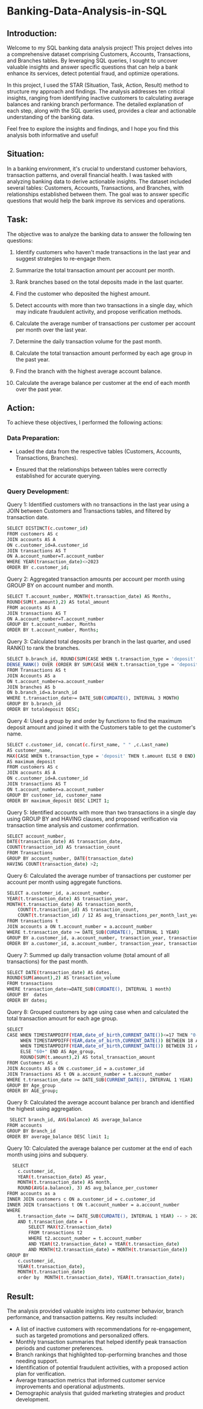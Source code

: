 # Banking-Data-Analysis-in-SQL

## Introduction:
Welcome to my SQL banking data analysis project! This project delves into a comprehensive dataset comprising Customers, Accounts, Transactions, and Branches tables. By leveraging SQL queries, I sought to uncover valuable insights and answer specific questions that can help a bank enhance its services, detect potential fraud, and optimize operations.

In this project, I used the STAR (Situation, Task, Action, Result) method to structure my approach and findings. The analysis addresses ten critical insights, ranging from identifying inactive customers to calculating average balances and ranking branch performance. The detailed explanation of each step, along with the SQL queries used, provides a clear and actionable understanding of the banking data.

Feel free to explore the insights and findings, and I hope you find this analysis both informative and useful!

## Situation:
In a banking environment, it's crucial to understand customer behaviors, transaction patterns, and overall financial health. I was tasked with analyzing banking data to derive actionable insights. The dataset included several tables: Customers, Accounts, Transactions, and Branches, with relationships established between them. The goal was to answer specific questions that would help the bank improve its services and operations.

## Task:
The objective was to analyze the banking data to answer the following ten questions:

1) Identify customers who haven't made transactions in the last year and suggest strategies to re-engage them.

2) Summarize the total transaction amount per account per month.

3) Rank branches based on the total deposits made in the last quarter.

4) Find the customer who deposited the highest amount.

5) Detect accounts with more than two transactions in a single day, which may indicate fraudulent activity, and propose verification methods.

6) Calculate the average number of transactions per customer per account per month over the last year.

7) Determine the daily transaction volume for the past month.

8) Calculate the total transaction amount performed by each age group in the past year.

9) Find the branch with the highest average account balance.

10) Calculate the average balance per customer at the end of each month over the past year.

## Action:
To achieve these objectives, I performed the following actions:

### Data Preparation:
- Loaded the data from the respective tables (Customers, Accounts, Transactions, Branches).

- Ensured that the relationships between tables were correctly established for accurate querying.

### Query Development:

Query 1: Identified customers with no transactions in the last year using a  JOIN between Customers and Transactions tables, and filtered by transaction date.

```bash
SELECT DISTINCT(c.customer_id)  
FROM customers AS c 
JOIN accounts AS A
ON c.customer_id=A.customer_id
JOIN transactions AS T 
ON A.account_number=T.account_number
WHERE YEAR(transaction_date)<>2023
ORDER BY c.customer_id;
```

Query 2: Aggregated transaction amounts per account per month using GROUP BY on account number and month.

```bash
SELECT T.account_number, MONTH(t.transaction_date) AS Months,
ROUND(SUM(t.amount),2) AS total_amount
FROM accounts AS A
JOIN transactions AS T 
ON A.account_number=T.account_number
GROUP BY t.account_number, Months
ORDER BY t.account_number, Months;
```


Query 3: Calculated total deposits per branch in the last quarter, and used RANK() to rank the branches.

```bash
SELECT b.branch_id, ROUND(SUM(CASE WHEN t.transaction_type = 'deposit' THEN t.amount ELSE 0 END),2) AS totaldeposit,
DENSE_RANK() OVER (ORDER BY SUM(CASE WHEN t.transaction_type = 'deposit' THEN t.amount ELSE 0 END)DESC) AS branch_rank 
FROM Transactions AS t
JOIN Accounts AS a 
ON t.account_number=a.account_number
JOIN branches AS b
ON b.branch_id=a.branch_id 
WHERE t.transaction_date>= DATE_SUB(CURDATE(), INTERVAL 3 MONTH)
GROUP BY b.branch_id
ORDER BY totaldeposit DESC;
```

Query 4: Used a group by and order by functionn  to find the maximum deposit amount and joined it with the Customers table to get the customer's name.

```bash
SELECT c.customer_id, concat(c.first_name, " " ,c.Last_name) 
AS customer_name, 
MAX(CASE WHEN t.transaction_type = 'deposit' THEN t.amount ELSE 0 END) 
AS maximum_deposit 
FROM customers AS c 
JOIN accounts AS A
ON c.customer_id=A.customer_id
JOIN transactions AS T 
ON t.account_number=a.account_number
GROUP BY customer_id, customer_name 
ORDER BY maximum_deposit DESC LIMIT 1; 
```

Query 5: Identified accounts with more than two transactions in a single day using GROUP BY and HAVING clauses, and proposed verification via transaction time analysis and customer confirmation.

```bash
SELECT account_number, 
DATE(transaction_date) AS transaction_date, 
COUNT(transaction_id) AS transaction_count
FROM Transactions
GROUP BY account_number, DATE(transaction_date)
HAVING COUNT(transaction_date) >2;
```

Query 6: Calculated the average number of transactions per customer per account per month using aggregate functions.

```bash
SELECT a.customer_id, a.account_number, 
YEAR(t.transaction_date) AS transaction_year, 
MONTH(t.transaction_date) AS transaction_month,
    COUNT(t.transaction_id) AS transaction_count,
    COUNT(t.transaction_id) / 12 AS avg_transactions_per_month_last_year
FROM transactions t
JOIN accounts a ON t.account_number = a.account_number
WHERE t.transaction_date >= DATE_SUB(CURDATE(), INTERVAL 1 YEAR)
GROUP BY a.customer_id, a.account_number, transaction_year, transaction_month
ORDER BY a.customer_id, a.account_number, transaction_year, transaction_month;
```


Query 7: Summed up daily transaction volume (total amount of all transactions) for the past month.

```bash
SELECT DATE(transaction_date) AS dates, 
ROUND(SUM(amount),2) AS transaction_volume 
FROM transactions
WHERE transaction_date>=DATE_SUB(CURDATE(), INTERVAL 1 month) 
GROUP BY  dates
ORDER BY dates;
```

Query 8: Grouped customers by age using case when and calculated the total transaction amount for each age group.

```bash
SELECT 
CASE WHEN TIMESTAMPDIFF(YEAR,date_of_birth,CURRENT_DATE())<=17 THEN "0-17" 
	 WHEN TIMESTAMPDIFF(YEAR,date_of_birth,CURRENT_DATE()) BETWEEN 18 AND 30 THEN "18-30"
     WHEN TIMESTAMPDIFF(YEAR,date_of_birth,CURRENT_DATE()) BETWEEN 31 AND 60 THEN "31-60"
     ELSE "60+" END AS Age_group,
     ROUND(SUM(t.amount),2) AS total_transaction_amount
FROM Customers AS c
JOIN Accounts AS a ON c.customer_id = a.customer_id
JOIN Transactions AS t ON a.account_number = t.account_number
WHERE t.transaction_date >= DATE_SUB(CURRENT_DATE(), INTERVAL 1 YEAR)
GROUP BY Age_group
ORDER BY AGE_group;   
```


Query 9: Calculated the average account balance per branch and identified the highest using aggregation.

```bash
 SELECT branch_id, AVG(balance) AS average_balance
FROM accounts
GROUP BY Branch_id
ORDER BY average_balance DESC limit 1;
```

Query 10: Calculated the average balance per customer at the end of each month using joins and subquery.

```bash
  SELECT 
    c.customer_id, 
    YEAR(t.transaction_date) AS year, 
    MONTH(t.transaction_date) AS month,
    ROUND(AVG(a.balance), 3) AS avg_balance_per_customer
FROM accounts as a
INNER JOIN customers c ON a.customer_id = c.customer_id
INNER JOIN transactions t ON t.account_number = a.account_number
WHERE 
    t.transaction_date >= DATE_SUB(CURDATE(), INTERVAL 1 YEAR) -- > 2023-7-11
    AND t.transaction_date = (
        SELECT MAX(t2.transaction_date)
        FROM transactions t2
        WHERE t2.account_number = t.account_number
        AND YEAR(t2.transaction_date) = YEAR(t.transaction_date)
        AND MONTH(t2.transaction_date) = MONTH(t.transaction_date))
GROUP BY 
    c.customer_id, 
    YEAR(t.transaction_date), 
    MONTH(t.transaction_date)
    order by  MONTH(t.transaction_date), YEAR(t.transaction_date);
```

## Result:
The analysis provided valuable insights into customer behavior, branch performance, and transaction patterns. Key results included:

- A list of inactive customers with recommendations for re-engagement, such as targeted promotions and personalized offers.
- Monthly transaction summaries that helped identify peak transaction periods and customer preferences.
- Branch rankings that highlighted top-performing branches and those needing support.
- Identification of potential fraudulent activities, with a proposed action plan for verification.
- Average transaction metrics that informed customer service improvements and operational adjustments.
- Demographic analysis that guided marketing strategies and product development.


